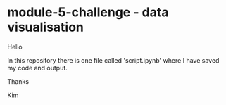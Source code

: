 # module-5-challenge - data visualisation

Hello

In this repository there is one file called 'script.ipynb' where I have saved my code and output.

Thanks

Kim

